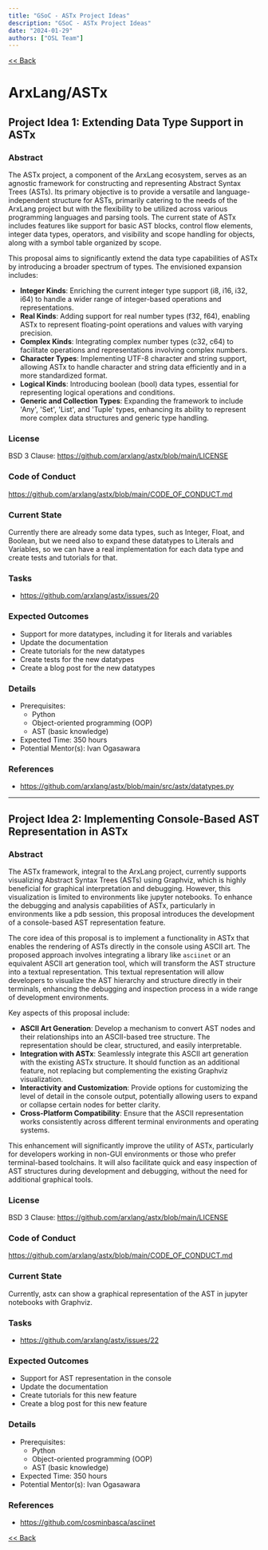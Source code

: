 ```yaml
---
title: "GSoC - ASTx Project Ideas"
description: "GSoC - ASTx Project Ideas"
date: "2024-01-29"
authors: ["OSL Team"]
---
```


[&lt;&lt; Back](/programs/internship/gsoc)

# ArxLang/ASTx

## Project Idea 1: Extending Data Type Support in ASTx

### Abstract

The ASTx project, a component of the ArxLang ecosystem, serves as an agnostic
framework for constructing and representing Abstract Syntax Trees (ASTs). Its
primary objective is to provide a versatile and language-independent structure
for ASTs, primarily catering to the needs of the ArxLang project but with the
flexibility to be utilized across various programming languages and parsing
tools. The current state of ASTx includes features like support for basic AST
blocks, control flow elements, integer data types, operators, and visibility and
scope handling for objects, along with a symbol table organized by scope.

This proposal aims to significantly extend the data type capabilities of ASTx by
introducing a broader spectrum of types. The envisioned expansion includes:

- **Integer Kinds**: Enriching the current integer type support (i8, i16, i32,
  i64) to handle a wider range of integer-based operations and representations.
- **Real Kinds**: Adding support for real number types (f32, f64), enabling ASTx
  to represent floating-point operations and values with varying precision.
- **Complex Kinds**: Integrating complex number types (c32, c64) to facilitate
  operations and representations involving complex numbers.
- **Character Types**: Implementing UTF-8 character and string support, allowing
  ASTx to handle character and string data efficiently and in a more
  standardized format.
- **Logical Kinds**: Introducing boolean (bool) data types, essential for
  representing logical operations and conditions.
- **Generic and Collection Types**: Expanding the framework to include 'Any',
  'Set', 'List', and 'Tuple' types, enhancing its ability to represent more
  complex data structures and generic type handling.

### License

BSD 3 Clause: https://github.com/arxlang/astx/blob/main/LICENSE

### Code of Conduct

https://github.com/arxlang/astx/blob/main/CODE_OF_CONDUCT.md

### Current State

Currently there are already some data types, such as Integer, Float, and
Boolean, but we need also to expand these datatypes to Literals and Variables,
so we can have a real implementation for each data type and create tests and
tutorials for that.

### Tasks

- https://github.com/arxlang/astx/issues/20

### Expected Outcomes

- Support for more datatypes, including it for literals and variables
- Update the documentation
- Create tutorials for the new datatypes
- Create tests for the new datatypes
- Create a blog post for the new datatypes

### Details

- Prerequisites:
  - Python
  - Object-oriented programming (OOP)
  - AST (basic knowledge)
- Expected Time: 350 hours
- Potential Mentor(s): Ivan Ogasawara

### References

- https://github.com/arxlang/astx/blob/main/src/astx/datatypes.py

---

## Project Idea 2: Implementing Console-Based AST Representation in ASTx

### Abstract

The ASTx framework, integral to the ArxLang project, currently supports
visualizing Abstract Syntax Trees (ASTs) using Graphviz, which is highly
beneficial for graphical interpretation and debugging. However, this
visualization is limited to environments like jupyter notebooks. To enhance the
debugging and analysis capabilities of ASTx, particularly in environments like a
pdb session, this proposal introduces the development of a console-based AST
representation feature.

The core idea of this proposal is to implement a functionality in ASTx that
enables the rendering of ASTs directly in the console using ASCII art. The
proposed approach involves integrating a library like `asciinet` or an
equivalent ASCII art generation tool, which will transform the AST structure
into a textual representation. This textual representation will allow developers
to visualize the AST hierarchy and structure directly in their terminals,
enhancing the debugging and inspection process in a wide range of development
environments.

Key aspects of this proposal include:

- **ASCII Art Generation**: Develop a mechanism to convert AST nodes and their
  relationships into an ASCII-based tree structure. The representation should be
  clear, structured, and easily interpretable.
- **Integration with ASTx**: Seamlessly integrate this ASCII art generation with
  the existing ASTx structure. It should function as an additional feature, not
  replacing but complementing the existing Graphviz visualization.
- **Interactivity and Customization**: Provide options for customizing the level
  of detail in the console output, potentially allowing users to expand or
  collapse certain nodes for better clarity.
- **Cross-Platform Compatibility**: Ensure that the ASCII representation works
  consistently across different terminal environments and operating systems.

This enhancement will significantly improve the utility of ASTx, particularly
for developers working in non-GUI environments or those who prefer
terminal-based toolchains. It will also facilitate quick and easy inspection of
AST structures during development and debugging, without the need for additional
graphical tools.

### License

BSD 3 Clause: https://github.com/arxlang/astx/blob/main/LICENSE

### Code of Conduct

https://github.com/arxlang/astx/blob/main/CODE_OF_CONDUCT.md

### Current State

Currently, astx can show a graphical representation of the AST in jupyter
notebooks with Graphviz.

### Tasks

- https://github.com/arxlang/astx/issues/22

### Expected Outcomes

- Support for AST representation in the console
- Update the documentation
- Create tutorials for this new feature
- Create a blog post for this new feature

### Details

- Prerequisites:
    - Python
    - Object-oriented programming (OOP)
    - AST (basic knowledge)
- Expected Time: 350 hours
- Potential Mentor(s): Ivan Ogasawara

### References

- https://github.com/cosminbasca/asciinet


[&lt;&lt; Back](/programs/internship/gsoc)
